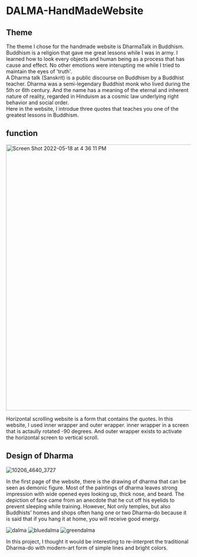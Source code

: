# DALMA-HandMadeWebsite

<h2>
 Theme
</h2>

The theme I chose for the handmade website is DharmaTalk in Buddhism. Buddhism is a religion that gave me great lessons while I was in army. I learned how to look every objects and human being as a process that has cause and effect. No other emotions were interupting me while I tried to maintain the eyes of 'truth'.
<br>
A Dharma talk (Sanskrit) is a public discourse on Buddhism by a Buddhist teacher. Dharma was a semi-legendary Buddhist monk who lived during the 5th or 6th century. And the name has a meaning of the eternal and inherent nature of reality, regarded in Hinduism as a cosmic law underlying right behavior and social order.
<br>
Here in the website, I introdue three quotes that teaches you one of the greatest lessons in Buddhism.


<h2>
function
</h2>
<img width="726" alt="Screen Shot 2022-05-18 at 4 36 11 PM" src="https://user-images.githubusercontent.com/89341312/169151335-da2cd65c-ec65-4a2b-9321-95d20d45e18b.png">

Horizontal scrolling website is a form that contains the quotes. In this website, I used inner wrapper and outer wrapper. inner wrapper in a screen that is actaully rotated -90 degrees. And outer wrapper exists to activate the horizontal screen to vertical scroll.


<h2>
Design of Dharma 
</h2>

![10206_4640_3727](https://user-images.githubusercontent.com/89341312/169604997-75f9e127-c51c-4c3f-87e3-19127435a2b7.jpeg)

In the first page of the website, there is the drawing of dharma that can be seen as demonic figure. Most of the paintings of dharma leaves strong impression with wide opened eyes looking up, thick nose, and beard. The depiction of face came from an anecdote that he cut off his eyelids to prevent sleeping while training. However, Not only temples, but also Buddhists' homes and shops often hang one or two Dharma-do because it is said that if you hang it at home, you will receive good energy.

![dalma](https://user-images.githubusercontent.com/89341312/169148046-7b982452-6b93-4d09-b0e7-35ba27e9a6ed.png)
![bluedalma](https://user-images.githubusercontent.com/89341312/169605458-642153d3-8dbf-4d4b-aa74-f19f51a65a0f.png)
![greendalma](https://user-images.githubusercontent.com/89341312/169605469-9c57b064-6fb6-44f0-ab31-4cbdbf5b0dff.png)

In this project, I thought it would be interesting to re-interpret the traditional Dharma-do with modern-art form of simple lines and bright colors.
